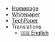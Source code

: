 - [Homepage](https://www.cube.network/)
- [Whitepaper](/static/CubeChain%20withe%20paper.pdf ':ignore')
- [TechPaper](/static/CubeChain%20technical%20withe%20paper.pdf ':ignore')
- Translations
  - [:uk: English](/)

